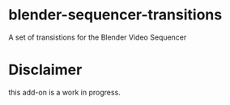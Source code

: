 # blender-sequencer-transitions
A set of transistions for the Blender Video Sequencer

# Disclaimer
this add-on is a work in progress.
